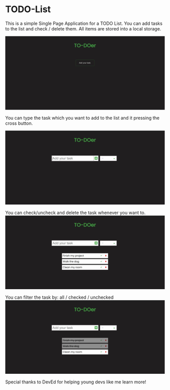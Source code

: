 # TODO-List
This is a simple Single Page Application for a TODO List. You can add tasks to the list and check / delete them. All items are stored into a local storage.

<img src="gifs/todo2.1.gif">

You can type the task which you want to add to the list and it pressing the cross button.

<img src="gifs/add-items2.1.gif">

You can check/uncheck and delete the task whenever you want to.
<img src="gifs/check 2.1.gif">

You can filter the task by: all / checked / unchecked
<img src="gifs/filter2.1.gif">


Special thanks to DevEd for helping young devs like me learn more!
